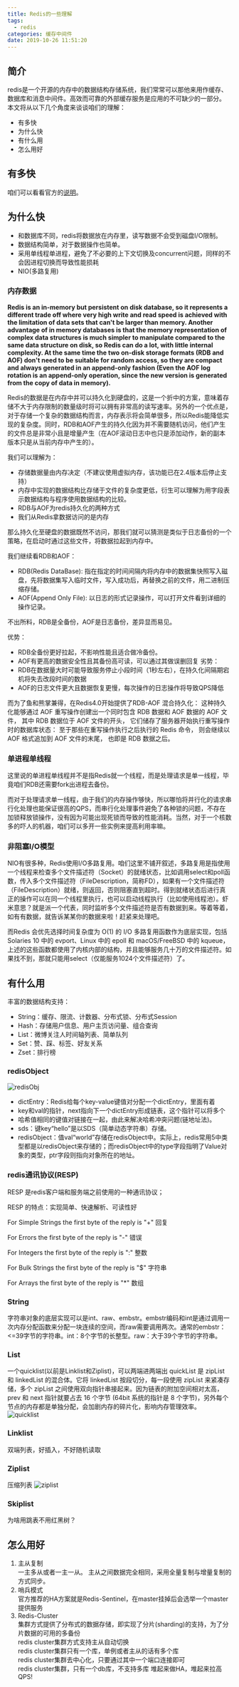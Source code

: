 ```yaml
---
title: Redis的一些理解
tags:
  - redis
categories: 缓存中间件
date: 2019-10-26 11:51:20
---
```



## 简介
redis是一个开源的内存中的数据结构存储系统，我们常常可以那他来用作缓存、数据库和消息中间件。高效而可靠的外部缓存服务是应用的不可缺少的一部分。
本文将从以下几个角度来谈谈咱们的理解：
  * 有多快
  * 为什么快
  * 有什么用
  * 怎么用好

## 有多快
  咱们可以看看官方的[说明](https://redis.io/topics/benchmarks)。  

## 为什么快
  * 和数据库不同，redis将数据放在内存里，读写数据不会受到磁盘I/O限制。
  * 数据结构简单，对于数据操作也简单。
  * 采用单线程单进程，避免了不必要的上下文切换及concurrent问题，同样的不会因进程切换而导致性能损耗
  * NIO(多路复用)

### 内存数据
  **Redis is an in-memory but persistent on disk database, so it represents a different trade off where very high write and read speed is achieved with the limitation of data sets that can't be larger than memory. Another advantage of in memory databases is that the memory representation of complex data structures is much simpler to manipulate compared to the same data structure on disk, so Redis can do a lot, with little internal complexity. At the same time the two on-disk storage formats (RDB and AOF) don't need to be suitable for random access, so they are compact and always generated in an append-only fashion (Even the AOF log rotation is an append-only operation, since the new version is generated from the copy of data in memory).**

Redis的数据是在内存中并可以持久化到硬盘的，这是一个折中的方案，意味着存储不大于内存限制的数量级时将可以拥有非常高的读写速率。另外的一个优点是，对于存储一个复杂的数据结构而言，内存表示将会简单很多，所以Redis能降低实现的复杂度。同时，RDB和AOF产生的持久化因为并不需要随机访问，他们产生的文件总是非常小且是增量产生（在AOF滚动日志中也只是添加动作，新的副本版本只是从当前内存中产生的）。

我们可以理解为：
  * 存储数据量由内存决定（不建议使用虚拟内存，该功能已在2.4版本后停止支持）
  * 内存中实现的数据结构比存储于文件的复杂度更低，衍生可以理解为用字段表示数据结构与程序使用数据结构的比较。
  * RDB与AOF为redis持久化的两种方式
  * 我们从Redis拿数据访问的是内存

那么持久化至硬盘的数据既然不访问，那我们就可以猜测是类似于日志备份的一个策略，在启动时通过这些文件，将数据拉起到内存中。

我们继续看RDB和AOF：
  * RDB(Redis DataBase): 指在指定的时间间隔内将内存中的数据集快照写入磁盘，先将数据集写入临时文件，写入成功后，再替换之前的文件，用二进制压缩存储。
  * AOF(Append Only File): 以日志的形式记录操作，可以打开文件看到详细的操作记录。

不出所料，RDB是全备份，AOF是日志备份，差异显而易见。  

优势：
  * RDB全备份更好拉起，不影响性能且适合做冷备份。
  * AOF有更高的数据安全性且其备份高可读，可以通过其做误删回复
劣势：
  * RDB在数据量大时可能导致服务停止小段时间（1秒左右），在持久化间隔期宕机将失去改段时间的数据
  * AOF的日志文件更大且数据恢复更慢，每次操作的日志操作将导致QPS降低

而为了鱼和熊掌兼得，在Redis4.0开始提供了RDB-AOF 混合持久化： 这种持久化能够通过 AOF 重写操作创建出一个同时包含 RDB 数据和 AOF 数据的 AOF 文件， 其中 RDB 数据位于 AOF 文件的开头， 它们储存了服务器开始执行重写操作时的数据库状态： 至于那些在重写操作执行之后执行的 Redis 命令， 则会继续以 AOF 格式追加到 AOF 文件的末尾， 也即是 RDB 数据之后。

### 单进程单线程
这里说的单进程单线程并不是指Redis就一个线程，而是处理请求是单一线程，毕竟咱们RDB还需要fork出进程去备份。

而对于处理请求单一线程，由于我们的内存操作够快，所以哪怕将并行化的请求串行化处理也能保证很高的QPS，而串行化处理事件避免了各种锁的问题，不存在加锁释放锁操作，没有因为可能出现死锁而导致的性能消耗。当然，对于一个核数多的吓人的机器，咱们可以多开一些实例来提高利用率嘛。

### 非阻塞I/O模型
NIO有很多种，Redis使用I/O多路复用。咱们这里不铺开叙述，多路复用是指使用一个线程来检查多个文件描述符（Socket）的就绪状态，比如调用select和poll函数，传入多个文件描述符（FileDescription，简称FD），如果有一个文件描述符（FileDescription）就绪，则返回，否则阻塞直到超时。得到就绪状态后进行真正的操作可以在同一个线程里执行，也可以启动线程执行（比如使用线程池）。虾米意思？就是派一个代表，同时监听多个文件描述符是否有数据到来。等着等着，如有有数据，就告诉某某你的数据来啦！赶紧来处理吧。  

而Redis 会优先选择时间复杂度为 O(1) 的 I/O 多路复用函数作为底层实现，包括 Solaries 10 中的 evport、Linux 中的 epoll 和 macOS/FreeBSD 中的 kqueue，上述的这些函数都使用了内核内部的结构，并且能够服务几十万的文件描述符。如果找不到，那就只能用select（仅能服务1024个文件描述符）了。

## 有什么用
  丰富的数据结构支持：
  * String：缓存、限流、计数器、分布式锁、分布式Session
  * Hash：存储用户信息、用户主页访问量、组合查询
  * List：微博关注人时间轴列表、简单队列
  * Set：赞、踩、标签、好友关系
  * Zset：排行榜

### redisObject
  ![redisObj](redisObj.png)
  * dictEntry：Redis给每个key-value键值对分配一个dictEntry，里面有着
  * key和val的指针，next指向下一个dictEntry形成链表，这个指针可以将多个
  * 哈希值相同的键值对链接在一起，由此来解决哈希冲突问题(链地址法)。
  * sds：键key“hello”是以SDS（简单动态字符串）存储。
  * redisObject：值val“world”存储在redisObject中。实际上，redis常用5中类型都是以redisObject来存储的；而redisObject中的type字段指明了Value对象的类型，ptr字段则指向对象所在的地址。

### redis通讯协议(RESP)
RESP 是redis客户端和服务端之前使用的一种通讯协议；

RESP 的特点：实现简单、快速解析、可读性好

For Simple Strings the first byte of the reply is "+" 回复

For Errors the first byte of the reply is "-" 错误

For Integers the first byte of the reply is ":" 整数

For Bulk Strings the first byte of the reply is "$" 字符串

For Arrays the first byte of the reply is "*" 数组

### String
字符串对象的底层实现可以是int、raw、embstr。embstr编码和int是通过调用一次内存分配函数来分配一块连续的空间，而raw需要调用两次。通常的embstr：<=39字节的字符串。int：8个字节的长整型。raw：大于39个字节的字符串。

### List
一个quicklist(以前是Linklist和Ziplist)，可以两端进两端出
quickList 是 zipList 和 linkedList 的混合体。它将 linkedList 按段切分，每一段使用 zipList 来紧凑存储，多个 zipList 之间使用双向指针串接起来。因为链表的附加空间相对太高，prev 和 next 指针就要占去 16 个字节 (64bit 系统的指针是 8 个字节)，另外每个节点的内存都是单独分配，会加剧内存的碎片化，影响内存管理效率。
![quicklist](quicklist.png)

### Linklist
双端列表，好插入，不好随机读取

### Ziplist
压缩列表
![ziplist](zlist.png)

### Skiplist
为啥用跳表不用红黑树？

## 怎么用好
  1. 主从复制  
  一主多从或者一主一从。
  主从之间数据完全相同，采用全量复制与增量复制的方式同步。
  2. 哨兵模式  
  官方推荐的HA方案就是Redis-Sentinel，在master挂掉后会选举一个master提供服务
  3. Redis-Cluster  
  集群方式提供了分布式的数据存储，即实现了分片(sharding)的支持，为了分片数据的可用的多备份  
   redis cluster集群方式支持主从自动切换  
   redis cluster集群只有一个库，单例或者主从的话有多个库   
   redis cluster集群去中心化，只要通过其中一个端口连接即可   
   redis cluster集群，只有一个db库，不支持多库 
  堆起来做HA，堆起来拉高QPS!
